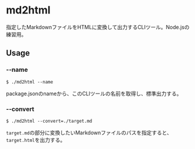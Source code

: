 # md2html
指定したMarkdownファイルをHTMLに変換して出力するCLIツール。Node.jsの練習用。

## Usage
### --name
```
$ ./md2html --name
```
package.jsonのnameから、このCLIツールの名前を取得し、標準出力する。

### --convert
```
$ ./md2html --convert=./target.md
```
`target.md`の部分に変換したいMarkdownファイルのパスを指定すると、`target.html`を出力する。
